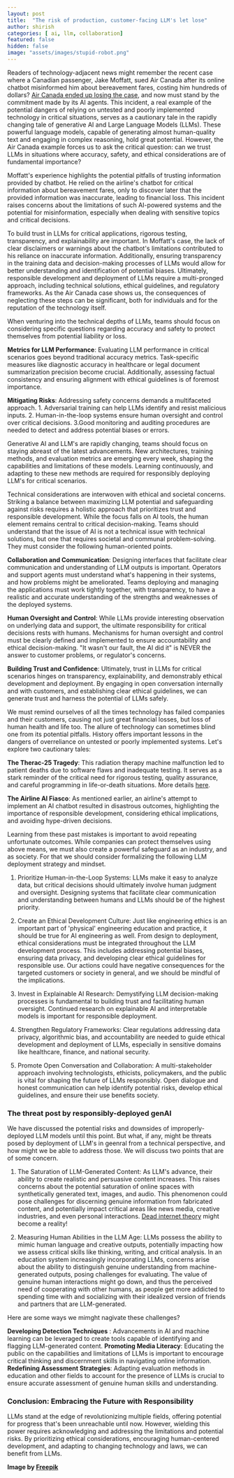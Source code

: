 ```yaml
---
layout: post
title:  "The risk of production, customer-facing LLM's let lose"
author: shirish
categories: [ ai, llm, collaboration]
featured: false
hidden: false
image: "assets/images/stupid-robot.png"
---
```


Readers of technology-adjacent news might remember the recent case where a Canadian passenger, Jake Moffatt, sued Air Canada after its online chatbot misinformed him about bereavement fares, costing him hundreds of dollars? [Air Canada ended up losing the case](https://www.washingtonpost.com/travel/2024/02/18/air-canada-airline-chatbot-ruling/), and now must stand by the commitment made by its AI agents. This incident, a real example of the potential dangers of relying on untested and poorly implemented technology in critical situations, serves as a cautionary tale in the rapidly changing tale of generative AI and Large Language Models (LLMs). These powerful language models, capable of generating almost human-quality text and engaging in complex reasoning, hold great potential. However, the Air Canada example forces us to ask the critical question: can we trust LLMs in situations where accuracy, safety, and ethical considerations are of fundamental importance?

Moffatt's experience highlights the potential pitfalls of trusting information provided by chatbot. He relied on the airline's chatbot for critical information about bereavement fares, only to discover later that the provided information was inaccurate, leading to financial loss. This incident raises concerns about the limitations of such AI-powered systems and the potential for misinformation, especially when dealing with sensitive topics and critical decisions.

To build trust in LLMs for critical applications, rigorous testing, transparency, and explainability  are important. In Moffatt's case, the lack of clear disclaimers or warnings about the chatbot's limitations contributed to his reliance on inaccurate information. Additionally, ensuring transparency in the training data and decision-making processes of LLMs would allow for better understanding and identification of potential biases. Ultimately, responsible development and deployment of LLMs require a multi-pronged approach, including technical solutions, ethical guidelines, and regulatory frameworks. As the Air Canada case shows us, the consequences of neglecting these steps can be significant, both for individuals and for the reputation of the technology itself.

When venturing into the technical depths of LLMs, teams should focus on considering specific questions regarding accuracy and safety to protect themselves from potential liability or loss.

__Metrics for LLM Performance__: Evaluating LLM performance in critical scenarios goes beyond traditional accuracy metrics. Task-specific measures like diagnostic accuracy in healthcare or legal document summarization precision become crucial. Additionally, assessing factual consistency and ensuring alignment with ethical guidelines is of foremost importance.

__Mitigating Risks__:  Addressing safety concerns demands a multifaceted approach. 
    1. Adversarial training can help LLMs identify and resist malicious inputs.
    2. Human-in-the-loop systems ensure human oversight and control over critical decisions. 
    3.Good monitoring and auditing procedures are needed to detect and address potential biases or errors.

Generative AI and LLM's are rapidly changing, teams should focus on staying abreast of the latest advancements. New architectures, training methods, and evaluation metrics are emerging every week, shaping the capabilities and limitations of these models. Learning continuously, and adapting to these new methods are required for responsibly deploying LLM's for critical scenarios.

Technical considerations are interwoven with ethical and societal concerns. Striking a balance between maximizing LLM potential and safeguarding against risks requires a holistic approach that prioritizes trust and responsible development. While the focus  falls on AI tools, the human element remains central to critical decision-making. Teams should understand that the issue of AI is not a technical issue with technical solutions, but one that requires societal and communal problem-solving. They must consider the following human-oriented points.

__Collaboration and Communication__: Designing interfaces that facilitate clear communication and understanding of LLM outputs is important. Operators and support agents must understand what's happening in their systems, and how problems might be ameliorated. Teams deploying and managing the applications must work tightly together, with transparency, to have a realistic and accurate understanding of the strengths and weaknesses of the deployed systems.

__Human Oversight and Control__: While LLMs provide interesting observation on underlying data and support, the ultimate responsibility for critical decisions rests with humans. Mechanisms for human oversight and control must be clearly defined and implemented to ensure accountability and ethical decision-making. "It wasn't our fault, the AI did it" is NEVER the answer to customer problems, or regulator's concerns.

__Building Trust and Confidence__: Ultimately, trust in LLMs for critical scenarios hinges on transparency, explainability, and demonstrably ethical development and deployment. By engaging in open conversation internally and with customers, and establishing clear ethical guidelines, we can generate trust and harness the potential of LLMs safely.

We must remind ourselves of all the times technology has failed companies and their customers, causing not just great financial losses, but loss of human health and life too. The allure of technology can sometimes blind one from its potential pitfalls. History offers important lessons in the dangers of overreliance on untested or poorly implemented systems. Let's explore two cautionary tales:

__The Therac-25 Tragedy__: This radiation therapy machine malfunction led to patient deaths due to software flaws and inadequate testing. It serves as a stark reminder of the critical need for rigorous testing, quality assurance, and careful programming in life-or-death situations. More details [here](https://en.wikipedia.org/wiki/Therac-25).

__The Airline AI Fiasco__: As mentioned earlier, an airline's attempt to implement an AI chatbot resulted in disastrous outcomes, highlighting the importance of responsible development, considering ethical implications, and avoiding hype-driven decisions.

Learning from these past mistakes is important to avoid repeating unfortunate outcomes. While companies can protect themselves using above means, we must also create a powerful safeguard as an industry, and as society. For that we should consider formalizing the following LLM deployment strategy and mindset.

1. Prioritize Human-in-the-Loop Systems: LLMs make it easy to analyze data, but critical decisions should ultimately involve human judgment and oversight. Designing systems that facilitate clear communication and understanding between humans and LLMs should be of the highest priority.

2. Create an Ethical Development Culture: Just like engineering ethics is an important part of 'physical' engineering education and practice, it should be true for AI engineering as well. From design to deployment, ethical considerations must be integrated throughout the LLM development process. This includes addressing potential biases, ensuring data privacy, and developing clear ethical guidelines for responsible use. Our actions could have negative consequences for the targeted customers or society in general, and we should be mindful of the implications.

3. Invest in Explainable AI Research: Demystifying LLM decision-making processes is fundamental to building trust and facilitating human oversight. Continued research on explainable AI and interpretable models is important for responsible deployment.

4. Strengthen Regulatory Frameworks: Clear regulations addressing data privacy, algorithmic bias, and accountability are needed to guide ethical development and deployment of LLMs, especially in sensitive domains like healthcare, finance, and national security.

5. Promote Open Conversation and Collaboration: A multi-stakeholder approach involving technologists, ethicists, policymakers, and the public is vital for shaping the future of LLMs responsibly. Open dialogue and honest communication can help identify potential risks, develop ethical guidelines, and ensure their use benefits society.

### The threat post by responsibly-deployed genAI

We have discussed the potential risks and downsides of improperly-deployed LLM models until this point. But what, if any, might be threats posed by deployment of LLM's in geenral from a technical perspective, and how might we be able to address those. We will discuss two points that are of some concern.

1. The Saturation of LLM-Generated Content: As LLM's advance, their ability to create realistic and persuasive content increases. This raises concerns about the potential saturation of online spaces with synthetically generated text, images, and audio. This phenomenon could pose challenges for discerning genuine information from fabricated content, and potentially impact critical areas like news media, creative industries, and even personal interactions. [Dead internet theory](https://en.wikipedia.org/wiki/Dead_Internet_theory) might become a reality!

2. Measuring Human Abilities in the LLM Age: LLMs possess the ability to mimic human language and creative outputs, potentially impacting how we assess critical skills like thinking, writing, and critical analysis. In an education system increasingly incorporating LLMs, concerns arise about the ability to distinguish genuine understanding from machine-generated outputs, posing challenges for evaluating. The value of genuine human interactions might go down, and thus the perceived need of cooperating with other humans, as people get more addicted to spending time with and socializing with their idealized version of friends and partners that are LLM-generated.

Here are some ways we mimght nagivate these challenges?

__Developing Detection Techniques__ : Advancements in AI and machine learning can be leveraged to create tools capable of identifying and flagging LLM-generated content.
__Promoting Media Literacy__: Educating the public on the capabilities and limitations of LLMs is important to encourage critical thinking and discernment skills in navigating online information.
__Redefining Assessment Strategies__: Adapting evaluation methods in education and other fields to account for the presence of LLMs is crucial to ensure accurate assessment of genuine human skills and understanding.

### Conclusion: Embracing the Future with Responsibility

LLMs stand at the edge of revolutionizing multiple fields, offering potential for progress that's been unreachable until now. However, wielding this power requires acknowledging and addressing the limitations and potential risks. By prioritizing ethical considerations, encouraging human-centered development, and adapting to changing technology and laws, we can benefit from LLMs.

__Image by <a href="https://www.freepik.com/free-vector/flat-robot-collection-with-different-poses_1576714.htm#query=stupid%20robot&position=3&from_view=keyword&track=ais&uuid=006c7d73-d299-4adf-9d6f-5e92697a3a9a">Freepik</a>__